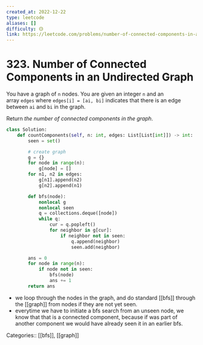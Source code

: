```yaml
---
created_at: 2022-12-22
type: leetcode
aliases: []
difficulty: 🟡
link: https://leetcode.com/problems/number-of-connected-components-in-an-undirected-graph/
---
```


# 323. Number of Connected Components in an Undirected Graph

You have a graph of `n` nodes. You are given an integer `n` and an array `edges` where `edges[i] = [ai, bi]` indicates that there is an edge between `ai` and `bi` in the graph.

Return _the number of connected components in the graph_.

```python
class Solution:
    def countComponents(self, n: int, edges: List[List[int]]) -> int:
        seen = set()

        # create graph
        g = {}
        for node in range(n):
            g[node] = []
        for n1, n2 in edges:
            g[n1].append(n2)
            g[n2].append(n1)

        def bfs(node):
            nonlocal g
            nonlocal seen
            q = collections.deque([node])
            while q:
                cur = q.popleft()
                for neighbor in g[cur]:
                    if neighbor not in seen:
                        q.append(neighbor)
                        seen.add(neighbor)

        ans = 0
        for node in range(n):
            if node not in seen:
                bfs(node)
                ans += 1
        return ans
```

- we loop through the nodes in the graph, and do standard [[bfs]] through the [[graph]] from nodes if they are not yet seen.
- everytime we have to initiate a bfs search from an unseen node, we know that that is a connected component, because if was part of another component we would have already seen it in an earlier bfs.

Categories:: [[bfs]], [[graph]]
